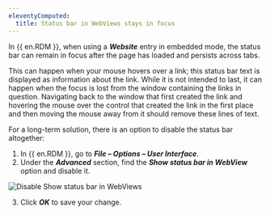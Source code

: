 ```yaml
---
eleventyComputed:
  title: Status bar in WebViews stays in focus
---
```

In {{ en.RDM }}, when using a ***Website*** entry in embedded mode, the status bar can remain in focus after the page has loaded and persists across tabs.

This can happen when your mouse hovers over a link; this status bar text is displayed as information about the link. While it is not intended to last, it can happen when the focus is lost from the window containing the links in question. Navigating back to the window that first created the link and hovering the mouse over the control that created the link in the first place and then moving the mouse away from it should remove these lines of text.

For a long-term solution, there is an option to disable the status bar altogether:
1. In {{ en.RDM }}, go to ***File – Options – User Interface***.
1. Under the ***Advanced*** section, find the ***Show status bar in WebView*** option and disable it.

![Disable Show status bar in WebViews](https://cdnweb.devolutions.net/docs/en/kb/KB2183.png)

3. Click ***OK*** to save your change.

